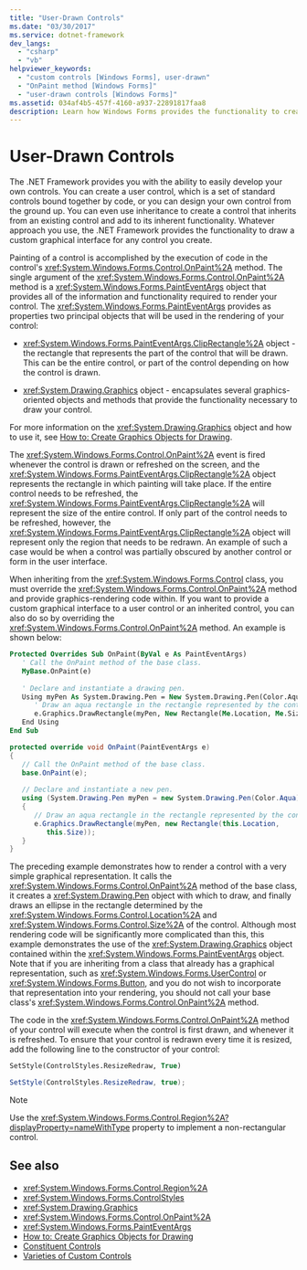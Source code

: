 ```yaml
---
title: "User-Drawn Controls"
ms.date: "03/30/2017"
ms.service: dotnet-framework
dev_langs: 
  - "csharp"
  - "vb"
helpviewer_keywords: 
  - "custom controls [Windows Forms], user-drawn"
  - "OnPaint method [Windows Forms]"
  - "user-drawn controls [Windows Forms]"
ms.assetid: 034af4b5-457f-4160-a937-22891817faa8
description: Learn how Windows Forms provides the functionality to create a user control or one that inherits from an existing control.
---
```

# User-Drawn Controls

The .NET Framework provides you with the ability to easily develop your own controls. You can create a user control, which is a set of standard controls bound together by code, or you can design your own control from the ground up. You can even use inheritance to create a control that inherits from an existing control and add to its inherent functionality. Whatever approach you use, the .NET Framework provides the functionality to draw a custom graphical interface for any control you create.  
  
 Painting of a control is accomplished by the execution of code in the control's <xref:System.Windows.Forms.Control.OnPaint%2A> method. The single argument of the <xref:System.Windows.Forms.Control.OnPaint%2A> method is a <xref:System.Windows.Forms.PaintEventArgs> object that provides all of the information and functionality required to render your control. The <xref:System.Windows.Forms.PaintEventArgs> provides as properties two principal objects that will be used in the rendering of your control:  
  
- <xref:System.Windows.Forms.PaintEventArgs.ClipRectangle%2A> object - the rectangle that represents the part of the control that will be drawn. This can be the entire control, or part of the control depending on how the control is drawn.  
  
- <xref:System.Drawing.Graphics> object - encapsulates several graphics-oriented objects and methods that provide the functionality necessary to draw your control.  
  
 For more information on the <xref:System.Drawing.Graphics> object and how to use it, see [How to: Create Graphics Objects for Drawing](../advanced/how-to-create-graphics-objects-for-drawing.md).  
  
 The <xref:System.Windows.Forms.Control.OnPaint%2A> event is fired whenever the control is drawn or refreshed on the screen, and the <xref:System.Windows.Forms.PaintEventArgs.ClipRectangle%2A> object represents the rectangle in which painting will take place. If the entire control needs to be refreshed, the <xref:System.Windows.Forms.PaintEventArgs.ClipRectangle%2A> will represent the size of the entire control. If only part of the control needs to be refreshed, however, the <xref:System.Windows.Forms.PaintEventArgs.ClipRectangle%2A> object will represent only the region that needs to be redrawn. An example of such a case would be when a control was partially obscured by another control or form in the user interface.  
  
 When inheriting from the <xref:System.Windows.Forms.Control> class, you must override the <xref:System.Windows.Forms.Control.OnPaint%2A> method and provide graphics-rendering code within. If you want to provide a custom graphical interface to a user control or an inherited control, you can also do so by overriding the <xref:System.Windows.Forms.Control.OnPaint%2A> method. An example is shown below:  
  
```vb  
Protected Overrides Sub OnPaint(ByVal e As PaintEventArgs)  
   ' Call the OnPaint method of the base class.  
   MyBase.OnPaint(e)  
  
   ' Declare and instantiate a drawing pen.  
   Using myPen As System.Drawing.Pen = New System.Drawing.Pen(Color.Aqua)  
      ' Draw an aqua rectangle in the rectangle represented by the control.  
      e.Graphics.DrawRectangle(myPen, New Rectangle(Me.Location, Me.Size))  
   End Using
End Sub  
```  
  
```csharp  
protected override void OnPaint(PaintEventArgs e)  
{  
   // Call the OnPaint method of the base class.  
   base.OnPaint(e);  
  
   // Declare and instantiate a new pen.  
   using (System.Drawing.Pen myPen = new System.Drawing.Pen(Color.Aqua))  
   {
      // Draw an aqua rectangle in the rectangle represented by the control.  
      e.Graphics.DrawRectangle(myPen, new Rectangle(this.Location,
         this.Size));  
   }
}  
```  
  
 The preceding example demonstrates how to render a control with a very simple graphical representation. It calls the <xref:System.Windows.Forms.Control.OnPaint%2A> method of the base class, it creates a <xref:System.Drawing.Pen> object with which to draw, and finally draws an ellipse in the rectangle determined by the <xref:System.Windows.Forms.Control.Location%2A> and <xref:System.Windows.Forms.Control.Size%2A> of the control. Although most rendering code will be significantly more complicated than this, this example demonstrates the use of the <xref:System.Drawing.Graphics> object contained within the <xref:System.Windows.Forms.PaintEventArgs> object. Note that if you are inheriting from a class that already has a graphical representation, such as <xref:System.Windows.Forms.UserControl> or <xref:System.Windows.Forms.Button>, and you do not wish to incorporate that representation into your rendering, you should not call your base class's <xref:System.Windows.Forms.Control.OnPaint%2A> method.  
  
 The code in the <xref:System.Windows.Forms.Control.OnPaint%2A> method of your control will execute when the control is first drawn, and whenever it is refreshed. To ensure that your control is redrawn every time it is resized, add the following line to the constructor of your control:  
  
```vb  
SetStyle(ControlStyles.ResizeRedraw, True)  
```  
  
```csharp  
SetStyle(ControlStyles.ResizeRedraw, true);  
```  
  
> [!NOTE]
> Use the <xref:System.Windows.Forms.Control.Region%2A?displayProperty=nameWithType> property to implement a non-rectangular control.  
  
## See also

- <xref:System.Windows.Forms.Control.Region%2A>
- <xref:System.Windows.Forms.ControlStyles>
- <xref:System.Drawing.Graphics>
- <xref:System.Windows.Forms.Control.OnPaint%2A>
- <xref:System.Windows.Forms.PaintEventArgs>
- [How to: Create Graphics Objects for Drawing](../advanced/how-to-create-graphics-objects-for-drawing.md)
- [Constituent Controls](constituent-controls.md)
- [Varieties of Custom Controls](varieties-of-custom-controls.md)
